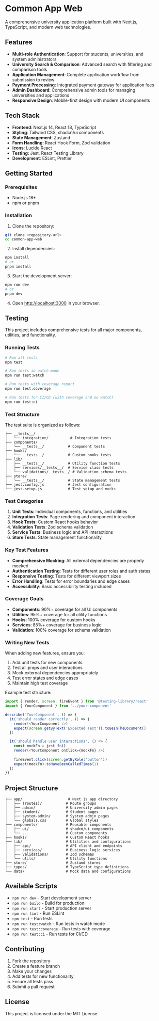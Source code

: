 # Common App Web

A comprehensive university application platform built with Next.js, TypeScript, and modern web technologies.

## Features

- **Multi-role Authentication**: Support for students, universities, and system administrators
- **University Search & Comparison**: Advanced search with filtering and comparison tools
- **Application Management**: Complete application workflow from submission to review
- **Payment Processing**: Integrated payment gateway for application fees
- **Admin Dashboard**: Comprehensive admin tools for managing universities and applications
- **Responsive Design**: Mobile-first design with modern UI components

## Tech Stack

- **Frontend**: Next.js 14, React 18, TypeScript
- **Styling**: Tailwind CSS, shadcn/ui components
- **State Management**: Zustand
- **Form Handling**: React Hook Form, Zod validation
- **Icons**: Lucide React
- **Testing**: Jest, React Testing Library
- **Development**: ESLint, Prettier

## Getting Started

### Prerequisites

- Node.js 18+ 
- npm or pnpm

### Installation

1. Clone the repository:
```bash
git clone <repository-url>
cd common-app-web
```

2. Install dependencies:
```bash
npm install
# or
pnpm install
```

3. Start the development server:
```bash
npm run dev
# or
pnpm dev
```

4. Open [http://localhost:3000](http://localhost:3000) in your browser.

## Testing

This project includes comprehensive tests for all major components, utilities, and functionality.

### Running Tests

```bash
# Run all tests
npm test

# Run tests in watch mode
npm run test:watch

# Run tests with coverage report
npm run test:coverage

# Run tests for CI/CD (with coverage and no watch)
npm run test:ci
```

### Test Structure

The test suite is organized as follows:

```
├── __tests__/
│   └── integration/          # Integration tests
├── components/
│   └── __tests__/           # Component tests
├── hooks/
│   └── __tests__/           # Custom hooks tests
├── lib/
│   ├── __tests__/           # Utility function tests
│   ├── services/__tests__/  # Service class tests
│   └── validations/__tests__/ # Validation schema tests
├── store/
│   └── __tests__/           # State management tests
├── jest.config.js           # Jest configuration
└── jest.setup.js            # Test setup and mocks
```

### Test Categories

1. **Unit Tests**: Individual components, functions, and utilities
2. **Integration Tests**: Page rendering and component interaction
3. **Hook Tests**: Custom React hooks behavior
4. **Validation Tests**: Zod schema validation
5. **Service Tests**: Business logic and API interactions
6. **Store Tests**: State management functionality

### Key Test Features

- **Comprehensive Mocking**: All external dependencies are properly mocked
- **Authentication Testing**: Tests for different user roles and auth states
- **Responsive Testing**: Tests for different viewport sizes
- **Error Handling**: Tests for error boundaries and edge cases
- **Accessibility**: Basic accessibility testing included

### Coverage Goals

- **Components**: 90%+ coverage for all UI components
- **Utilities**: 95%+ coverage for all utility functions
- **Hooks**: 100% coverage for custom hooks
- **Services**: 85%+ coverage for business logic
- **Validation**: 100% coverage for schema validation

### Writing New Tests

When adding new features, ensure you:

1. Add unit tests for new components
2. Test all props and user interactions
3. Mock external dependencies appropriately
4. Test error states and edge cases
5. Maintain high test coverage

Example test structure:
```typescript
import { render, screen, fireEvent } from '@testing-library/react'
import { YourComponent } from '../your-component'

describe('YourComponent', () => {
  it('should render correctly', () => {
    render(<YourComponent />)
    expect(screen.getByText('Expected Text')).toBeInTheDocument()
  })

  it('should handle user interactions', () => {
    const mockFn = jest.fn()
    render(<YourComponent onClick={mockFn} />)
    
    fireEvent.click(screen.getByRole('button'))
    expect(mockFn).toHaveBeenCalledTimes(1)
  })
})
```

## Project Structure

```
├── app/                     # Next.js app directory
│   ├── (routes)/           # Route groups
│   ├── admin/              # University admin pages
│   ├── student/            # Student pages
│   ├── system-admin/       # System admin pages
│   └── globals.css         # Global styles
├── components/             # Reusable components
│   ├── ui/                 # shadcn/ui components
│   └── ...                 # Custom components
├── hooks/                  # Custom React hooks
├── lib/                    # Utilities and configurations
│   ├── api/                # API client and endpoints
│   ├── services/           # Business logic services
│   ├── validations/        # Zod schemas
│   └── utils/              # Utility functions
├── store/                  # Zustand stores
├── types/                  # TypeScript type definitions
└── data/                   # Mock data and configurations
```

## Available Scripts

- `npm run dev` - Start development server
- `npm run build` - Build for production
- `npm run start` - Start production server
- `npm run lint` - Run ESLint
- `npm test` - Run tests
- `npm run test:watch` - Run tests in watch mode
- `npm run test:coverage` - Run tests with coverage
- `npm run test:ci` - Run tests for CI/CD

## Contributing

1. Fork the repository
2. Create a feature branch
3. Make your changes
4. Add tests for new functionality
5. Ensure all tests pass
6. Submit a pull request

## License

This project is licensed under the MIT License.
